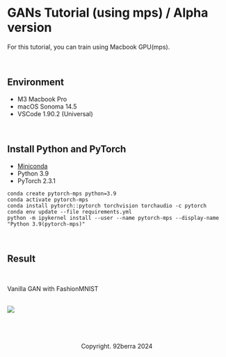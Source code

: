 # GANs Tutorial (using mps) / Alpha version

For this tutorial, you can train using Macbook GPU(mps).

<br/>

## Environment
- M3 Macbook Pro 
- macOS Sonoma 14.5
- VSCode 1.90.2 (Universal)

<br/>

## Install Python and PyTorch

- <a href='https://docs.conda.io/projects/conda/en/latest/user-guide/install/macos.html'>Miniconda</a>
- Python 3.9
- PyTorch 2.3.1

```
conda create pytorch-mps python=3.9
conda activate pytorch-mps
conda install pytorch::pytorch torchvision torchaudio -c pytorch
conda env update --file requirements.yml
python -m ipykernel install --user --name pytorch-mps --display-name "Python 3.9(pytorch-mps)"
```

<br/>

## Result

<br/>

Vanilla GAN with FashionMNIST

<br/>

<img src='Figures/Lab1_result_sample.gif'/>

<br/>
<br/>
<br/>
<br/>
<br/>

<div align='center'>
    Copyright. 92berra 2024
</div>